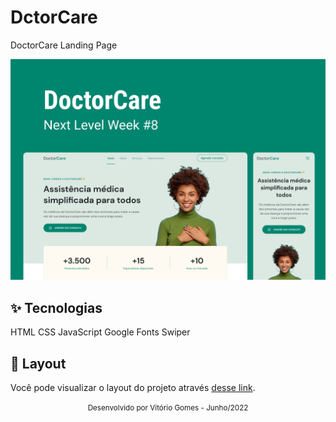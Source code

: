 # DctorCare
DoctorCare Landing Page

![cover](github/cover.png?style=flat)

## ✨ Tecnologias
HTML
CSS
JavaScript
Google Fonts
Swiper

## 🔖 Layout
Você pode visualizar o layout do projeto através [desse link](https://www.figma.com/file/QKD5XBWPh8KwnJoCvrVpw1/DoctorCare-(Community)?node-id=0%3A1).

<div align="center">
  <small>Desenvolvido por Vitório Gomes - Junho/2022</small>  
</div>

